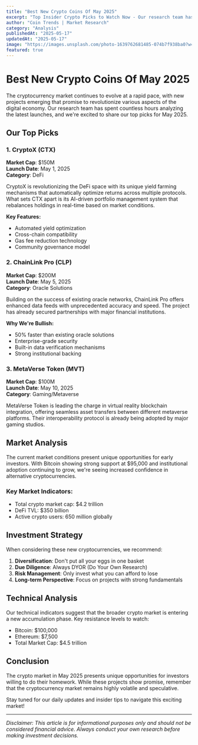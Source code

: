 ```yaml
---
title: "Best New Crypto Coins Of May 2025"
excerpt: "Top Insider Crypto Picks to Watch Now - Our research team has identified the most promising cryptocurrency projects launching this month."
author: "Coin Trends | Market Research"
category: "Analysis"
publishedAt: "2025-05-17"
updatedAt: "2025-05-17"
image: "https://images.unsplash.com/photo-1639762681485-074b7f938ba0?w=800&h=400&fit=crop"
featured: true
---
```


# Best New Crypto Coins Of May 2025

The cryptocurrency market continues to evolve at a rapid pace, with new projects emerging that promise to revolutionize various aspects of the digital economy. Our research team has spent countless hours analyzing the latest launches, and we're excited to share our top picks for May 2025.

## Our Top Picks

### 1. CryptoX (CTX)

**Market Cap**: $150M  
**Launch Date**: May 1, 2025  
**Category**: DeFi

CryptoX is revolutionizing the DeFi space with its unique yield farming mechanisms that automatically optimize returns across multiple protocols. What sets CTX apart is its AI-driven portfolio management system that rebalances holdings in real-time based on market conditions.

**Key Features:**

- Automated yield optimization
- Cross-chain compatibility
- Gas fee reduction technology
- Community governance model

### 2. ChainLink Pro (CLP)

**Market Cap**: $200M  
**Launch Date**: May 5, 2025  
**Category**: Oracle Solutions

Building on the success of existing oracle networks, ChainLink Pro offers enhanced data feeds with unprecedented accuracy and speed. The project has already secured partnerships with major financial institutions.

**Why We're Bullish:**

- 50% faster than existing oracle solutions
- Enterprise-grade security
- Built-in data verification mechanisms
- Strong institutional backing

### 3. MetaVerse Token (MVT)

**Market Cap**: $100M  
**Launch Date**: May 10, 2025  
**Category**: Gaming/Metaverse

MetaVerse Token is leading the charge in virtual reality blockchain integration, offering seamless asset transfers between different metaverse platforms. Their interoperability protocol is already being adopted by major gaming studios.

## Market Analysis

The current market conditions present unique opportunities for early investors. With Bitcoin showing strong support at $95,000 and institutional adoption continuing to grow, we're seeing increased confidence in alternative cryptocurrencies.

### Key Market Indicators:

- Total crypto market cap: $4.2 trillion
- DeFi TVL: $350 billion
- Active crypto users: 650 million globally

## Investment Strategy

When considering these new cryptocurrencies, we recommend:

1. **Diversification**: Don't put all your eggs in one basket
2. **Due Diligence**: Always DYOR (Do Your Own Research)
3. **Risk Management**: Only invest what you can afford to lose
4. **Long-term Perspective**: Focus on projects with strong fundamentals

## Technical Analysis

Our technical indicators suggest that the broader crypto market is entering a new accumulation phase. Key resistance levels to watch:

- Bitcoin: $100,000
- Ethereum: $7,500
- Total Market Cap: $4.5 trillion

## Conclusion

The crypto market in May 2025 presents unique opportunities for investors willing to do their homework. While these projects show promise, remember that the cryptocurrency market remains highly volatile and speculative.

Stay tuned for our daily updates and insider tips to navigate this exciting market!

---

_Disclaimer: This article is for informational purposes only and should not be considered financial advice. Always conduct your own research before making investment decisions._
